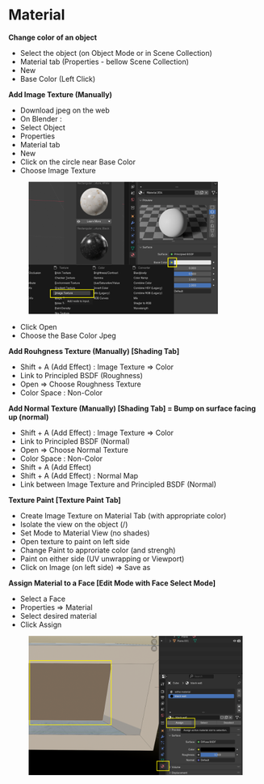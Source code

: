 # Material

**Change color of an object**

* Select the object (on Object Mode or in Scene Collection)
* Material tab (Properties - bellow Scene Collection)
* New
* Base Color (Left Click)

**Add Image Texture (Manually)**

* Download jpeg on the web
* On  Blender :&#x20;
* Select Object
* Properties&#x20;
* Material tab
* New
* Click on the circle near Base Color
* Choose Image Texture

<figure><img src="../.gitbook/assets/image (10).png" alt="" width="375"><figcaption></figcaption></figure>

* Click Open
* Choose the Base Color Jpeg

**Add Rouhgness Texture (Manually) \[Shading Tab]**

* Shift + A (Add Effect) : Image Texture ⇒ Color
* Link to Principled BSDF (Roughness)
* Open ⇒ Choose Roughness Texture
* Color Space : Non-Color

**Add Normal Texture (Manually) \[Shading Tab] = Bump on surface facing up (normal)**

* Shift + A (Add Effect) : Image Texture ⇒ Color
* Link to Principled BSDF (Normal)
* Open ⇒ Choose Normal Texture
* Color Space : Non-Color
* Shift + A (Add Effect)
* Shift + A (Add Effect) : Normal Map
* Link between Image Texture and Principled BSDF (Normal)

**Texture Paint  \[Texture Paint Tab]**

* Create Image Texture on Material Tab (with appropriate color)
* Isolate the view on the object (/)
* Set Mode to Material View (no shades)
* Open texture to paint on left side
* Change Paint to approriate color (and strengh)
* Paint on either side (UV unwrapping or Viewport)
* Click on Image (on left side) ⇒ Save as

**Assign Material to a Face  \[Edit Mode with Face Select Mode]**

* Select a Face
* Properties ⇒ Material
* Select desired material
* Click Assign

<figure><img src="../.gitbook/assets/image (1).png" alt="" width="563"><figcaption></figcaption></figure>
